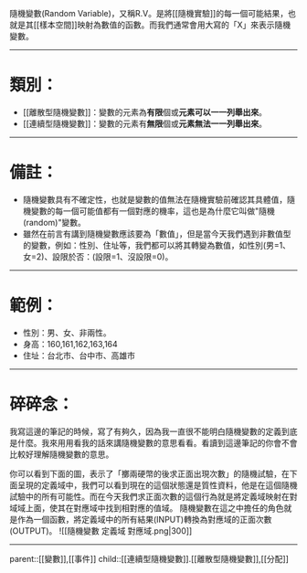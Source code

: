 隨機變數(Random Variable)，又稱R.V。是將[[隨機實驗]]的每一個可能結果，也就是其[[樣本空間]]映射為數值的函數。而我們通常會用大寫的「X」來表示隨機變數。
- - -
# 類別：
- [[離散型隨機變數]]：變數的元素為**有限**個或**元素可以一一列舉出來**。
- [[連續型隨機變數]]：變數的元素有**無限**個或**元素無法一一列舉出來**。
- - -
# 備註：
- 隨機變數具有不確定性，也就是變數的值無法在隨機實驗前確認其具體值，隨機變數的每一個可能值都有一個對應的機率，這也是為什麼它叫做"隨機(random)"變數。
- 雖然在前言有講到隨機變數應該要為「數值」，但是當今天我們遇到非數值型的變數，例如：性別、住址等，我們都可以將其轉變為數值，如性別(男=1、女=2)、設限於否：(設限=1、沒設限=0)。
- - -
# 範例：

- 性別：男、女、非兩性。
- 身高：160,161,162,163,164
- 住址：台北市、台中市、高雄市
- - -
# 碎碎念：
我寫這邊的筆記的時候，寫了有夠久，因為我一直很不能明白隨機變數的定義到底是什麼。我來用用看我的話來講隨機變數的意思看看。看讀到這邊筆記的你會不會比較好理解隨機變數的意思。

你可以看到下面的圖，表示了「擲兩硬幣的後求正面出現次數」的隨機試驗，在下面呈現的定義域中，我們可以看到現在的這個狀態還是質性資料，他是在這個隨機試驗中的所有可能性。而在今天我們求正面次數的這個行為就是將定義域映射在對域域上面，使其在對應域中找到相對應的值域。
隨機變數在這之中擔任的角色就是作為一個函數，將定義域中的所有結果(INPUT)轉換為對應域的正面次數(OUTPUT)。
![[隨機變數 定義域 對應域.png|300]]
- - - 
parent::[[變數]],[[事件]]
child::[[連續型隨機變數]].[[離散型隨機變數]],[[分配]]